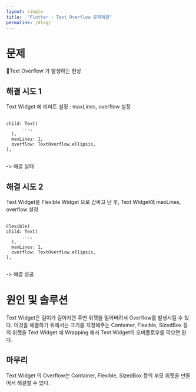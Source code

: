 ```yaml
---
layout: single
title:  "Flutter - Text Overflow 문제해결"
permalink: /dlog/
---
```

 
# 문제
Text Overflow 가 발생하는 현상
 
## 해결 시도 1
 Text Widget 에 리미트 설정 : maxLines, overflow 설정
<pre>
    <code>
child: Text(
      ...,
  ),
  maxLines: 1,
  overflow: TextOverflow.ellipsis,
),
    </code>
</pre>

-> 해결 실패

## 해결 시도 2
Text Widget을 Flexible Widget 으로 감싸고 난 후, Text Widget에 maxLines, overflow 설정
<pre>
    <code>
Flexible(
child: Text(
      ...,
  ),
  maxLines: 1,
  overflow: TextOverflow.ellipsis,
),
    </code>
</pre>

-> 해결 성공

# 원인 및 솔루션
Text Widget은 길이가 길어지면 주변 위젯을 밀어버려서 Overflow를 발생시킬 수 있다.
이것을 해결하기 위해서는 크기를 지정해주는 Container, Flexible, SizedBox 등의 위젯을 Text Widget 에 Wrapping 해서 Text Widget의 오버플로우를 막으면 된다.

## 마무리
Text Widget 의 Overflow는 Container, Flexible, SizedBox 등의 부모 위젯을 만들어서 해결할 수 있다.


